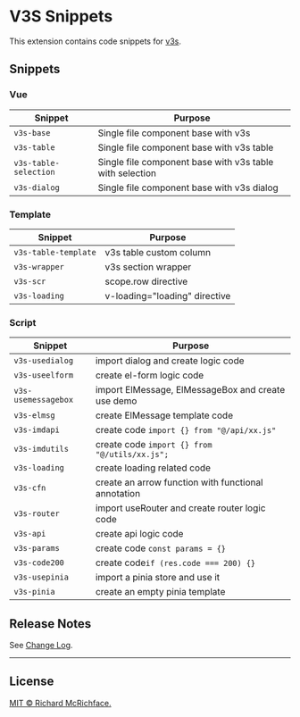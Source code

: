 # V3S Snippets

This extension contains code snippets for [v3s](https://github.com/wangyupo/v3s).

## Snippets

### Vue

| Snippet               | Purpose                                                  |
| --------------------- | -------------------------------------------------------- |
| `v3s-base`            | Single file component base with v3s                      |
| `v3s-table`           | Single file component base with v3s table                |
| `v3s-table-selection` | Single file component base with v3s table with selection |
| `v3s-dialog`          | Single file component base with v3s dialog               |

### Template

| Snippet              | Purpose                       |
| -------------------- | ----------------------------- |
| `v3s-table-template` | v3s table custom column       |
| `v3s-wrapper`        | v3s section wrapper           |
| `v3s-scr`            | scope.row directive           |
| `v3s-loading`        | v-loading="loading" directive |

### Script

| Snippet             | Purpose                                             |
| ------------------- | --------------------------------------------------- |
| `v3s-usedialog`     | import dialog and create logic code                 |
| `v3s-useelform`     | create el-form logic code                           |
| `v3s-usemessagebox` | import ElMessage, ElMessageBox and create use demo  |
| `v3s-elmsg`         | create ElMessage template code                      |
| `v3s-imdapi`        | create code `import {} from "@/api/xx.js"`          |
| `v3s-imdutils`      | create code `import {} from "@/utils/xx.js";`       |
| `v3s-loading`       | create loading related code                         |
| `v3s-cfn`           | create an arrow function with functional annotation |
| `v3s-router`        | import useRouter and create router logic code       |
| `v3s-api`           | create api logic code                               |
| `v3s-params`        | create code `const params = {}`                     |
| `v3s-code200`       | create code`if (res.code === 200) {}`               |
| `v3s-usepinia`      | import a pinia store and use it                     |
| `v3s-pinia`         | create an empty pinia template                      |

## Release Notes

See [Change Log](https://github.com/wangyupo/V3S-Snippets/blob/main/CHANGELOG.md).

---

## License

[MIT © Richard McRichface.](https://github.com/wangyupo/V3S-Snippets/blob/main/LICENSE)
